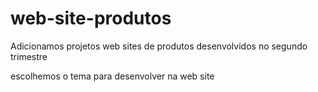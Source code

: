 # web-site-produtos

Adicionamos projetos web sites de produtos desenvolvidos no segundo trimestre

escolhemos o tema para desenvolver na web site